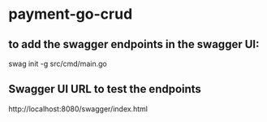 # payment-go-crud

## to add the swagger endpoints in the swagger UI:
swag init -g src/cmd/main.go

## Swagger UI URL to test the endpoints
http://localhost:8080/swagger/index.html